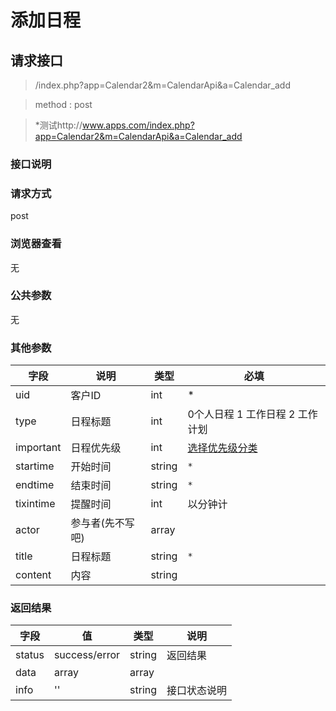 # 添加日程
## 请求接口 

> /index.php?app=Calendar2&m=CalendarApi&a=Calendar_add

>  method : post

> *测试http://www.apps.com/index.php?app=Calendar2&m=CalendarApi&a=Calendar_add

### **接口说明**

### **请求方式**
post

### **浏览器查看**
无

### **公共参数** 
无

### **其他参数**
|字段       |说明            |类型    |必填           |
| --------- |--------      |--------|--------       |
|uid         |客户ID|int|    *|
|type      |日程标题 | int|0个人日程 1 工作日程 2 工作计划|
|important|日程优先级 | int |[选择优先级分类](http://192.168.1.240/ranmufei/apps/wikis/Calendar_category) | `*`|
|startime   |开始时间|string  | `*` |
|endtime   |结束时间|string  | `*` |
|tixintime  | 提醒时间 | int | 以分钟计 |
|actor      | 参与者(先不写吧) | array | |
|title      |日程标题 | string | `*`         |
|content    | 内容 | string | |

### **返回结果**
|字段       |值             |类型    |说明           |
| --------- |--------      |--------|--------       |
|status     |success/error |string |返回结果         |
|data       |array         |array  | |
|info       | '' | string | 接口状态说明  |
